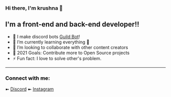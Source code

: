 ### Hi there, I'm krushna 👋

## I'm a front-end and back-end developer!!

- 🔭 I make discord bots [Guild Bot](https://discord.com/api/oauth2/authorize?client_id=827931201950973952&permissions=8&scope=bot%20applications.commands)!
- 🌱 I’m currently learning everything 🤣
- 👯 I’m looking to collaborate with other content creators
- 🥅 2021 Goals: Contribute more to Open Source projects
- ⚡ Fun fact: I love to solve other's problem.

<hr> </hr> <font color="000000">

### Connect with me:


➼ [Discord](https://discord.gg/et67UY5J5C)
➼ [Instagram](https://www.instagram.com/itz___krushna/)
